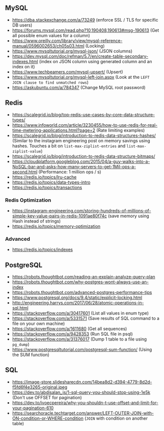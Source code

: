 ## MySQL

- https://dba.stackexchange.com/a/73249 (enforce SSL / TLS for specific DB users)
- https://forums.mysql.com/read.php?10,190408,190613#msg-190613 (Get all possible enum values for a column)
- https://www.oreilly.com/library/view/mysql-reference-manual/0596002653/ch05s03.html (Locking)
- https://www.mysqltutorial.org/mysql-json/ (JSON columns)
- https://dev.mysql.com/doc/refman/5.7/en/create-table-secondary-indexes.html (index on JSON column using generated column and an index on it)
- https://www.techbeamers.com/mysql-upsert/ (Upsert)
- https://www.mysqltutorial.org/mysql-left-join.aspx (Look at the `LEFT JOIN clause to find unmatched rows`)
- https://askubuntu.com/a/784347 (Change MySQL root password)


## Redis

- https://scalegrid.io/blog/top-redis-use-cases-by-core-data-structure-types/
- https://www.infoworld.com/article/3230455/how-to-use-redis-for-real-time-metering-applications.html?page=2 (Rate limiting examples)
- https://scalegrid.io/blog/introduction-to-redis-data-structures-hashes/ (Similar to the instagram engineering post on memory savings using hashes. Touches a bit on `list-max-ziplist-entries` and `list-max-ziplist-value`)
- https://scalegrid.io/blog/introduction-to-redis-data-structure-bitmaps/
- https://cloudplatform.googleblog.com/2015/04/a-guy-walks-into-a-NoSQL-bar-and-asks-how-many-servers-to-get-1Mil-ops-a-second.html (Performance: 1 million ops / s)
- https://redis.io/topics/lru-cache
- https://redis.io/topics/data-types-intro
- https://redis.io/topics/transactions

### Redis Optimization

- https://instagram-engineering.com/storing-hundreds-of-millions-of-simple-key-value-pairs-in-redis-1091ae80f74c (save memory using Hash instead of strings)
- https://redis.io/topics/memory-optimization

### Advanced

- https://redis.io/topics/indexes


## PostgreSQL

- https://robots.thoughtbot.com/reading-an-explain-analyze-query-plan
- https://robots.thoughtbot.com/why-postgres-wont-always-use-an-index
- https://robots.thoughtbot.com/advanced-postgres-performance-tips
- https://www.postgresql.org/docs/9.4/static/explicit-locking.html
- http://engineering.harrys.com/2017/06/28/atomic-operations-in-sql.html
- https://stackoverflow.com/a/30417601 (List all values in enum type)
- https://stackoverflow.com/a/5331571 (Save results of SQL command to a file on your own machine)
- https://stackoverflow.com/a/1611680 (Get all sequences)
- https://stackoverflow.com/a/9428353 (Run SQL file in psql)
- https://stackoverflow.com/a/31376017 (Dump 1 table to a file using `pg_dump`)
- https://www.postgresqltutorial.com/postgresql-sum-function/ (Using the SUM function)


## SQL

- https://image-store.slidesharecdn.com/14bea8d2-d394-4779-8d2d-f5fd6f4e3265-original.jpeg
- https://dev.to/abdisalan_js/1-sql-query-you-should-stop-using-1e5k (Don't use OFFSET for pagination)
- https://dev.to/ivoecpereira/why-you-shouldn-t-use-offset-and-limit-for-your-pagination-610
- https://searchoracle.techtarget.com/answer/LEFT-OUTER-JOIN-with-ON-condition-or-WHERE-condition (`JOIN` with condition on another table)
